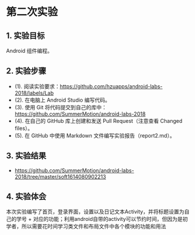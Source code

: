 # 第二次实验

## 1. 实验目标

Android 组件编程。

## 2. 实验步骤

- (1). 阅读实验要求：<https://github.com/hzuapps/android-labs-2018/labels/Lab>
- (2). 在电脑上 Android Studio 编写代码。
- (3). 使用 Git 将代码提交到自己的库中：<https://github.com/SummerMotion/android-labs-2018>
- (4). 在自己的 GitHub 库上创建和发送 Pull Request（注意查看 Changed files）。
- (5). 在 GitHub 中使用 Markdown 文件编写实验报告（report2.md）。

## 3. 实验结果

- <https://github.com/SummerMotion/android-labs-2018/tree/master/soft1614080902213>

## 4. 实验体会

 本次实验编写了首页，登录界面，设置以及日记文本Activity，并将标题设置为自己的学号 + 对应的功能；利用android自带的activity可以节约时间，但因为是初学者，所以需要花时间学习类文件和布局文件中各个模块的功能和用法
